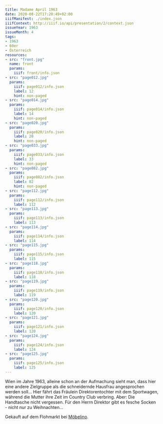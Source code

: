 ```yaml
---
title: Madame April 1963
date: 2020-08-22T17:20:49+02:00
iiifManifest: ./index.json
iiifContext: http://iiif.io/api/presentation/2/context.json
issueYear: 1963
issueMonth: 4
tags:
- 1963
- 60er
- Österreich
resources:
- src: "front.jpg"
  name: front
  params:
    iiif: front/info.json
- src: "page012.jpg"
  params:
    iiif: page012/info.json
    label: 12
    hint: non-paged
- src: "page014.jpg"
  params:
    iiif: page014/info.json
    label: 14
    hint: non-paged
- src: "page020.jpg"
  params:
    iiif: page020/info.json
    label: 20
    hint: non-paged
- src: "page033.jpg"
  params:
    iiif: page033/info.json
    label: 33
    hint: non-paged
- src: "page082.jpg"
  params:
    iiif: page082/info.json
    label: 82
    hint: non-paged
- src: "page112.jpg"
  params:
    iiif: page112/info.json
    label: 112
- src: "page113.jpg"
  params:
    iiif: page113/info.json
    label: 113
- src: "page114.jpg"
  params:
    iiif: page114/info.json
    label: 114
- src: "page115.jpg"
  params:
    iiif: page115/info.json
    label: 115
- src: "page118.jpg"
  params:
    iiif: page118/info.json
    label: 118
- src: "page119.jpg"
  params:
    iiif: page119/info.json
    label: 119
- src: "page120.jpg"
  params:
    iiif: page120/info.json
    label: 120
- src: "page121.jpg"
  params:
    iiif: page121/info.json
    label: 120
- src: "page124.jpg"
  params:
    iiif: page124/info.json
    label: 124
- src: "page125.jpg"
  params:
    iiif: page125/info.json
    label: 125
---
```

Wien im Jahre 1963, alleine schon an der Aufmachung sieht man, dass hier eine andere Zielgruppe als die schneidernde Hausfrau angesprochen werden soll...<!--more-->
Hier fährt das Fräulein Direktorentochter mit dem Sportwagen, während die Mutter ihre Zeit im Country Club verbring. Aber: Die Handtasche nicht vergessen.
Für den Herrn Direktor gibt es fesche Socken - nicht nur zu Weihnachten...

<div class="source">Gekauft auf dem Flohmarkt bei <a href="http://www.moebelino.de/">Möbelino</a>.</div>

